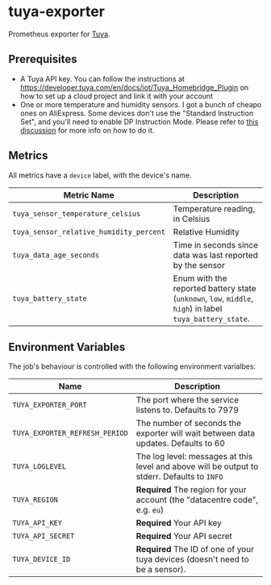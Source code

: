 # tuya-exporter

Prometheus exporter for [Tuya](http://tuya.com).

## Prerequisites

- A Tuya API key. You can follow the instructions at https://developer.tuya.com/en/docs/iot/Tuya_Homebridge_Plugin 
  on how to set up a cloud project and link it with your account
- One or more temperature and humidity sensors. I got a bunch of cheapo ones on AliExpress. Some devices don't use 
  the "Standard Instruction Set", and you'll need to enable DP Instruction Mode. Please refer to [this 
  discussion](https://github.com/jasonacox/tinytuya/discussions/284#discussioncomment-4953888) for more info on how 
  to do it.

## Metrics

All metrics have a `device` label, with the device's name.

| Metric Name                             | Description                                                                                              |
|-----------------------------------------|----------------------------------------------------------------------------------------------------------|
| `tuya_sensor_temperature_celsius`       | Temperature reading, in Celsius                                                                          |
| `tuya_sensor_relative_humidity_percent` | Relative Humidity                                                                                        |
| `tuya_data_age_seconds`                 | Time in seconds since data was last reported by the sensor                                               |
| `tuya_battery_state`                    | Enum with the reported battery state (`unknown`, `low`, `middle`, `high`) in label `tuya_battery_state`. |

## Environment Variables

The job's behaviour is controlled with the following environment varialbes:

| Name                           | Description                                                                                  |
|--------------------------------|----------------------------------------------------------------------------------------------|
| `TUYA_EXPORTER_PORT`           | The port where the service listens to. Defaults to 7979                                      |
| `TUYA_EXPORTER_REFRESH_PERIOD` | The number of seconds the exporter will wait between data updates. Defaults to 60            |
| `TUYA_LOGLEVEL`                | The log level: messages at this level and above will be output to stderr. Defaults to `INFO` |
| `TUYA_REGION`                  | **Required** The region for your account (the "datacentre code", e.g. `eu`)                  |
| `TUYA_API_KEY`                 | **Required** Your API key                                                                    |
| `TUYA_API_SECRET`              | **Required** Your API secret                                                                 |
| `TUYA_DEVICE_ID`                | **Required** The ID of one of your tuya devices (doesn't need to be a sensor).               |

